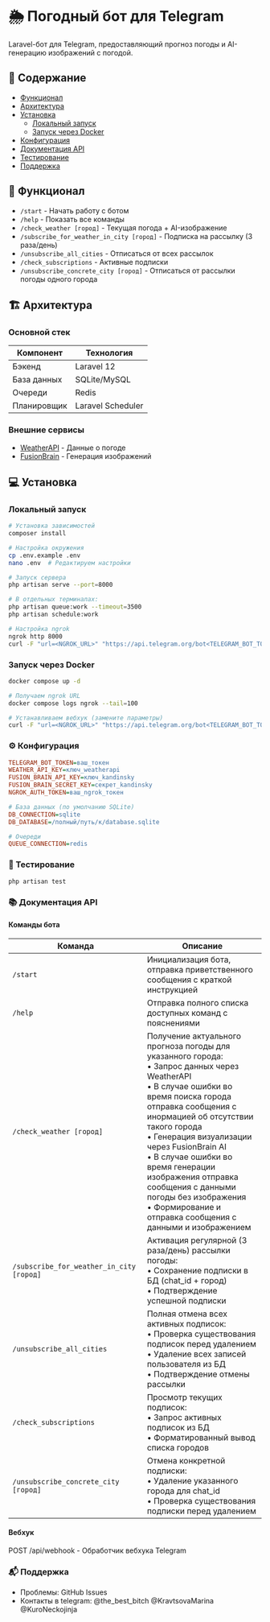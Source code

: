 # 🌦️ Погодный бот для Telegram

Laravel-бот для Telegram, предоставляющий прогноз погоды и AI-генерацию изображений с погодой.

## 📌 Содержание
- [Функционал](#-функционал)
- [Архитектура](#-архитектура)  
- [Установка](#-установка)
  - [Локальный запуск](#локальный-запуск)
  - [Запуск через Docker](#запуск-через-docker)
- [Конфигурация](#-конфигурация)
- [Документация API](#-документация-api)
- [Тестирование](#-тестирование)
- [Поддержка](#-поддержка)

## 🌟 Функционал
- `/start` - Начать работу с ботом
- `/help` - Показать все команды
- `/check_weather [город]` - Текущая погода + AI-изображение
- `/subscribe_for_weather_in_city [город]` - Подписка на рассылку (3 раза/день)
- `/unsubscribe_all_cities` - Отписаться от всех рассылок
- `/check_subscriptions` - Активные подписки
- `/unsubscribe_concrete_city [город]` - Отписаться от рассылки погоды одного города

## 🏗 Архитектура
### Основной стек
| Компонент       | Технология |
|----------------|------------|
| Бэкенд         | Laravel 12 |
| База данных    | SQLite/MySQL |
| Очереди        | Redis      |
| Планировщик    | Laravel Scheduler |

### Внешние сервисы
- [WeatherAPI](https://www.weatherapi.com/) - Данные о погоде
- [FusionBrain](https://fusionbrain.ai/) - Генерация изображений

## 💻 Установка

### Локальный запуск
```bash
# Установка зависимостей
composer install

# Настройка окружения
cp .env.example .env
nano .env  # Редактируем настройки

# Запуск сервера
php artisan serve --port=8000

# В отдельных терминалах:
php artisan queue:work --timeout=3500
php artisan schedule:work

# Настройка ngrok
ngrok http 8000
curl -F "url=<NGROK_URL>" "https://api.telegram.org/bot<TELEGRAM_BOT_TOKEN>/setWebhook"
```

### Запуск через Docker
```bash
docker compose up -d

# Получаем ngrok URL
docker compose logs ngrok --tail=100

# Устанавливаем вебхук (замените параметры)
curl -F "url=<NGROK_URL>" "https://api.telegram.org/bot<TELEGRAM_BOT_TOKEN>/setWebhook"
```

### ⚙ Конфигурация
```ini
TELEGRAM_BOT_TOKEN=ваш_токен
WEATHER_API_KEY=ключ_weatherapi
FUSION_BRAIN_API_KEY=ключ_kandinsky
FUSION_BRAIN_SECRET_KEY=секрет_kandinsky
NGROK_AUTH_TOKEN=ваш_ngrok_токен

# База данных (по умолчанию SQLite)
DB_CONNECTION=sqlite
DB_DATABASE=/полный/путь/к/database.sqlite

# Очереди
QUEUE_CONNECTION=redis
```

### 🧪 Тестирование
```bash
php artisan test
```

### 📚 Документация API 

#### Команды бота

| Команда                      | Описание |
|------------------------------|----------|
| `/start`                     | Инициализация бота, отправка приветственного сообщения с краткой инструкцией |
| `/help`                      | Отправка полного списка доступных команд с пояснениями |
| `/check_weather [город]`     | Получение актуального прогноза погоды для указанного города:<br>• Запрос данных через WeatherAPI<br>• В случае ошибки во время поиска города отправка сообщения с инормацией об отсутствии такого города<br>• Генерация визуализации через FusionBrain AI<br>• В случае ошибки во время генерации изображения отправка сообщения с данными погоды без изображения<br>• Формирование и отправка сообщения с данными и изображением |
| `/subscribe_for_weather_in_city [город]` | Активация регулярной (3 раза/день) рассылки погоды:<br>• Сохранение подписки в БД (chat_id + город)<br>• Подтверждение успешной подписки |
| `/unsubscribe_all_cities`    | Полная отмена всех активных подписок:<br>• Проверка существования подписок перед удалением<br>• Удаление всех записей пользователя из БД<br>• Подтверждение отмены рассылки |
| `/check_subscriptions`       | Просмотр текущих подписок:<br>• Запрос активных подписок из БД<br>• Форматированный вывод списка городов |
| `/unsubscribe_concrete_city [город]` | Отмена конкретной подписки:<br>• Удаление указанного города для chat_id<br>• Проверка существования подписки перед удалением |

#### Вебхук
POST /api/webhook - Обработчик вебхука Telegram

### 📬 Поддержка
- Проблемы: GitHub Issues
- Контакты в telegram: @the_best_bitch @KravtsovaMarina @KuroNeckojinja



